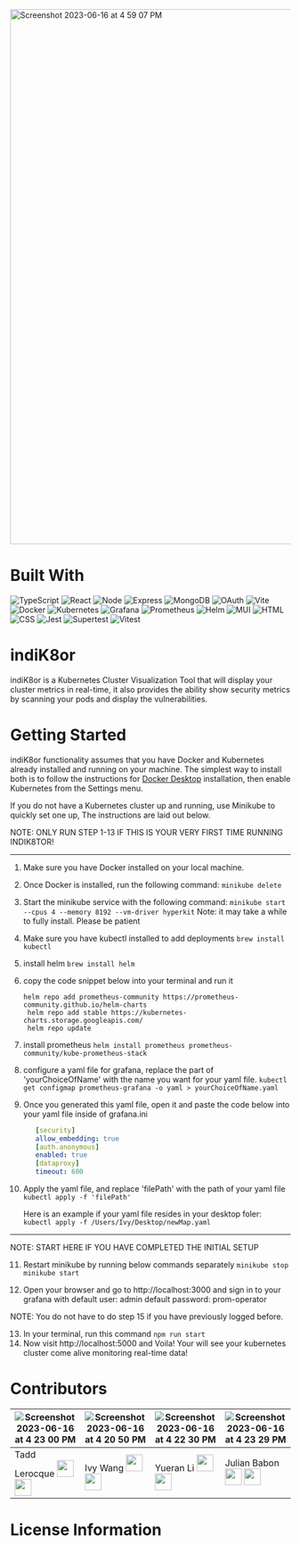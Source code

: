 
<img width="959" alt="Screenshot 2023-06-16 at 4 59 07 PM" src="https://github.com/oslabs-beta/indiK8or/assets/112515781/2530d773-8e61-4969-8431-886757e1013b">


# Built With

![TypeScript](https://img.shields.io/badge/TypeScript-007ACC?style=for-the-badge&logo=typescript&logoColor=white)
![React](https://img.shields.io/badge/-react-61DAFB?style=for-the-badge&logo=react&logoColor=white)
![Node](https://img.shields.io/badge/-node-339933?style=for-the-badge&logo=node.js&logoColor=white)
![Express](https://img.shields.io/badge/-Express-000000?style=for-the-badge&logo=express&logoColor=white)
![MongoDB](https://img.shields.io/badge/-MongoDB-000000?style=for-the-badge&logo=MongoDB&logoColor=green)
![OAuth](https://img.shields.io/badge/-OAuth-white?style=for-the-badge&logo=OAuth&logoColor=black)
![Vite](https://img.shields.io/badge/Vite-B73BFE?style=for-the-badge&logo=vite&logoColor=FFD62E)
![Docker](https://img.shields.io/badge/Docker-2CA5E0?style=for-the-badge&logo=docker&logoColor=white)
![Kubernetes](https://img.shields.io/badge/kubernetes-326ce5.svg?&style=for-the-badge&logo=kubernetes&logoColor=white)
![Grafana](https://img.shields.io/badge/Grafana-F2F4F9?style=for-the-badge&logo=grafana&logoColor=orange&labelColor=F2F4F9)
![Prometheus](https://img.shields.io/badge/Prometheus-000000?style=for-the-badge&logo=prometheus&labelColor=000000)
![Helm](https://img.shields.io/badge/Helm-0F1689?style=for-the-badge&logo=Helm&labelColor=0F1689)
![MUI](https://img.shields.io/badge/Material%20UI-007FFF?style=for-the-badge&logo=mui&logoColor=white)
![HTML](https://img.shields.io/badge/HTML5-E34F26?style=for-the-badge&logo=html5&logoColor=white)
![CSS](https://img.shields.io/badge/CSS3-1572B6?style=for-the-badge&logo=css3&logoColor=white)
![Jest](https://img.shields.io/badge/-jest-C21325?style=for-the-badge&logo=jest&logoColor=white)
![Supertest](https://img.shields.io/badge/-Supertest-C21325?style=for-the-badge&logo=Supertest&logoColor=white)
![Vitest](https://img.shields.io/badge/-Vitest-C21325?style=for-the-badge&logo=Vitest&logoColor=white)


</div>

# indiK8or

indiK8or is a Kubernetes Cluster Visualization Tool that will display your cluster metrics in real-time, it also provides the ability show security metrics by scanning your pods and display the vulnerabilities.

# Getting Started

indiK8or functionality assumes that you have Docker and Kubernetes already installed and running on your machine. The simplest way to install both is to follow the instructions for [Docker Desktop](https://www.docker.com/get-started) installation, then enable Kubernetes from the Settings menu.

If you do not have a Kubernetes cluster up and running, use Minikube to quickly set one up, The instructions are laid out below.

NOTE: ONLY RUN STEP 1-13 IF THIS IS YOUR VERY FIRST TIME RUNNING INDIK8TOR!
____________________________________________________________________________________________________________________________________________________

1. Make sure you have Docker installed on your local machine.
2. Once Docker is installed, run the following command:
   ` minikube delete `
3. Start the minikube service with the following command:
   ` minikube start --cpus 4 --memory 8192 --vm-driver hyperkit `
   Note: it may take a while to fully install. Please be patient
4. Make sure you have kubectl installed to add deployments 
   ` brew install kubectl `
5. install helm
   ` brew install helm `
6. copy the code snippet below into your terminal and run it
   ```
   helm repo add prometheus-community https://prometheus-community.github.io/helm-charts
    helm repo add stable https://kubernetes-charts.storage.googleapis.com/
    helm repo update 
    ```
7. install prometheus
   ` helm install prometheus prometheus-community/kube-prometheus-stack `
8. configure a yaml file for grafana, replace the part of 'yourChoiceOfName' with the name you want for your yaml file.
    ` kubectl get configmap prometheus-grafana -o yaml > yourChoiceOfName.yaml `
9. Once you generated this yaml file, open it and paste the code below into your yaml file inside of grafana.ini
   ```yaml
      [security]
      allow_embedding: true
      [auth.anonymous]
      enabled: true
      [dataproxy]
      timeout: 600 
    ```
10. Apply the yaml file, and replace 'filePath' with the path of your yaml file
    ` kubectl apply -f 'filePath' `
    
    Here is an example if your yaml file resides in your desktop foler:
    ` kubectl apply -f /Users/Ivy/Desktop/newMap.yaml `
_________________________________________________________________________________________________________________________________________

NOTE: START HERE IF YOU HAVE COMPLETED THE INITIAL SETUP

11. Restart minikube by running below commands separately
    ` minikube stop `
    ` minikube start `

12. Open your browser and go to http://localhost:3000 and sign in to your grafana with
   default user: admin
   default password: prom-operator
   
   NOTE: You do not have to do step 15 if you have previously logged before.
   
13. In your terminal, run this command
    ` npm run start `
14. Now visit http://localhost:5000 and Voila! Your will see your kubernetes cluster come alive monitoring real-time data!

# Contributors

|  ![Screenshot 2023-06-16 at 4 23 00 PM](https://github.com/oslabs-beta/indiK8or/assets/112515781/5d6998e9-07cf-4189-81d9-291b09188063) | ![Screenshot 2023-06-16 at 4 20 50 PM](https://github.com/oslabs-beta/indiK8or/assets/112515781/176051e8-ef3e-410f-bc76-b808f36c28df) |  ![Screenshot 2023-06-16 at 4 22 30 PM](https://github.com/oslabs-beta/indiK8or/assets/112515781/120f2037-7659-461d-a762-1c81421ad5e7) |  ![Screenshot 2023-06-16 at 4 23 29 PM](https://github.com/oslabs-beta/indiK8or/assets/112515781/794a60b7-b0b2-461c-b0de-f698ee506387) |
| ------------- | ------------- |------------- | ------------- |
| Tadd Lerocque [<img src="https://cdn.icon-icons.com/icons2/2351/PNG/512/logo_github_icon_143196.png" width="30px" >](https://github.com/LeRocque)  [<img src="https://www.freeiconspng.com/uploads/linkedin-icon-19.png" width="30px" >](https://www.linkedin.com/in/taddlerocque/)| Ivy Wang [<img src="https://cdn.icon-icons.com/icons2/2351/PNG/512/logo_github_icon_143196.png" width="30px" >](https://github.com/WandefulWorld) [<img src="https://www.freeiconspng.com/uploads/linkedin-icon-19.png" width="30px" >](https://www.linkedin.com/in/wanwang12/) | Yueran Li  [<img src="https://cdn.icon-icons.com/icons2/2351/PNG/512/logo_github_icon_143196.png" width="30px" >](https://github.com/kneazle714) [<img src="https://www.freeiconspng.com/uploads/linkedin-icon-19.png" width="30px" >](https://www.linkedin.com/in/yueranli/)  | Julian Babon [<img src="https://cdn.icon-icons.com/icons2/2351/PNG/512/logo_github_icon_143196.png" width="30px" >](https://github.com/babonjmc) [<img src="https://www.freeiconspng.com/uploads/linkedin-icon-19.png" width="30px" >](https://www.linkedin.com/in/julianbabon/) |

# License Information

